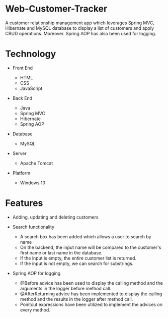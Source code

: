 # Web-Customer-Tracker
A customer relationship management app which leverages Spring MVC, Hibernate and MySQL database to display a list of customers and apply CRUD operations. Moreover. Spring AOP has also been used for logging.

# Technology

- Front End
  - HTML
  - CSS
  - JavaScript
 
 - Back End
    - Java
    - Spring MVC
    - Hibernate
    - Spring AOP
  
 - Database
    - MySQL
    
 - Server
    - Apache Tomcat
    
 
 - Platform
    - Windows 10
    
# Features

- Adding, updating and deleting customers
- Search functionality
  - A search box has been added which allows a user to search by name
  - On the backend, the input name will be compared to the customer's first name or last name in the database. 
  - If the input is empty, the entire customer list is returned.
  - If the input is not empty, we can search for substrings.

- Spring AOP for logging
  - @Before advice has been used to display the calling method and the arguments in the logger before method call.
  - @AfterReturning advice has been implemented to display the calling method and the results in the logger after method call.
  - Pointcut expressions have been utilized to implement the advices on every method.
